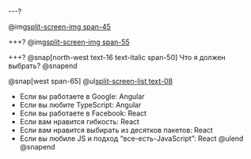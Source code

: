 ---?

@img[split-screen-img span-45](template/img/dog.jpg)


+++?
@img[split-screen-img span-55](template/img/knight.jpg)


+++?
@snap[north-west text-16 text-italic span-50]
Что я должен выбрать?
@snapend

@snap[west span-65]
@ul[split-screen-list text-08](false)
- Если вы работаете в Google: Angular
- Если вы любите TypeScript: Angular
- Если вы работаете в Facebook: React
- Если вам нравится гибкость: React
- Если вам нравится выбирать из десятков пакетов: React
- Если вы любиле JS и подход “все-есть-JavaScript”: React
@ulend
@snapend